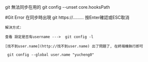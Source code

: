 git 無法同步在用的
git config --unset core.hooksPath


#Git Error 在同步時出現 git https://………  按Enter確認或ESC取消
    
    解決方式: 
    
    查看 設定是否有username --->  git config -l
    
    [找不到user.name](http://找不到user.name) 出了問題了, 在終端機執行即可
    
     git config --global user.name "yucheng0"
